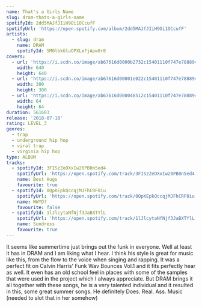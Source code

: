 ```yaml
---
name: That's a Girls Name
slug: dram-thats-a-girls-name
spotifyId: 2dd5MAJfJIiH9Oi1OCcufF
spotifyUrl: 'https://open.spotify.com/album/2dd5MAJfJIiH9Oi1OCcufF'
artists:
  - slug: dram
    name: DRAM
    spotifyId: 5M0lbkGluOPXLeFjApw8r8
covers:
  - url: 'https://i.scdn.co/image/ab67616d0000b2732c15401110f747e7888942c3'
    width: 640
    height: 640
  - url: 'https://i.scdn.co/image/ab67616d00001e022c15401110f747e7888942c3'
    width: 300
    height: 300
  - url: 'https://i.scdn.co/image/ab67616d000048512c15401110f747e7888942c3'
    width: 64
    height: 64
duration: 561603
release: '2018-07-18'
rating: LEVEL_3
genres:
  - trap
  - underground hip hop
  - viral trap
  - virginia hip hop
type: ALBUM
tracks:
  - spotifyId: 3FISzZeOXxIw20PB0n5ed4
    spotifyUrl: 'https://open.spotify.com/track/3FISzZeOXxIw20PB0n5ed4'
    name: Best Hugs
    favourite: true
  - spotifyId: 0QpKEpkQccqjMJFhCRF0iu
    spotifyUrl: 'https://open.spotify.com/track/0QpKEpkQccqjMJFhCRF0iu'
    name: WWYD?
    favourite: false
  - spotifyId: 1lJlcytaNfNjf3JaBXTYlL
    spotifyUrl: 'https://open.spotify.com/track/1lJlcytaNfNjf3JaBXTYlL'
    name: Sundress
    favourite: true
---
```

It seems like summertime just brings out the funk in everyone. Well at least it has in DRAM and I am liking what I hear. I think his style is great for music like this, from the flow to the voice when singing and rapping. It was a perfect fit on Calvin Harris' Funk Wav Bounces Vol.1 and it fits perfectly hear as well. It even has an old school feel in places with some of the samples that were used in the project which I always appreciate. But DRAM brings it all together with these songs, he is a very talented individual and it resulted in this, some great summer songs. He definitely Does. Real. Ass. Music (needed to slot that in her somehow)
